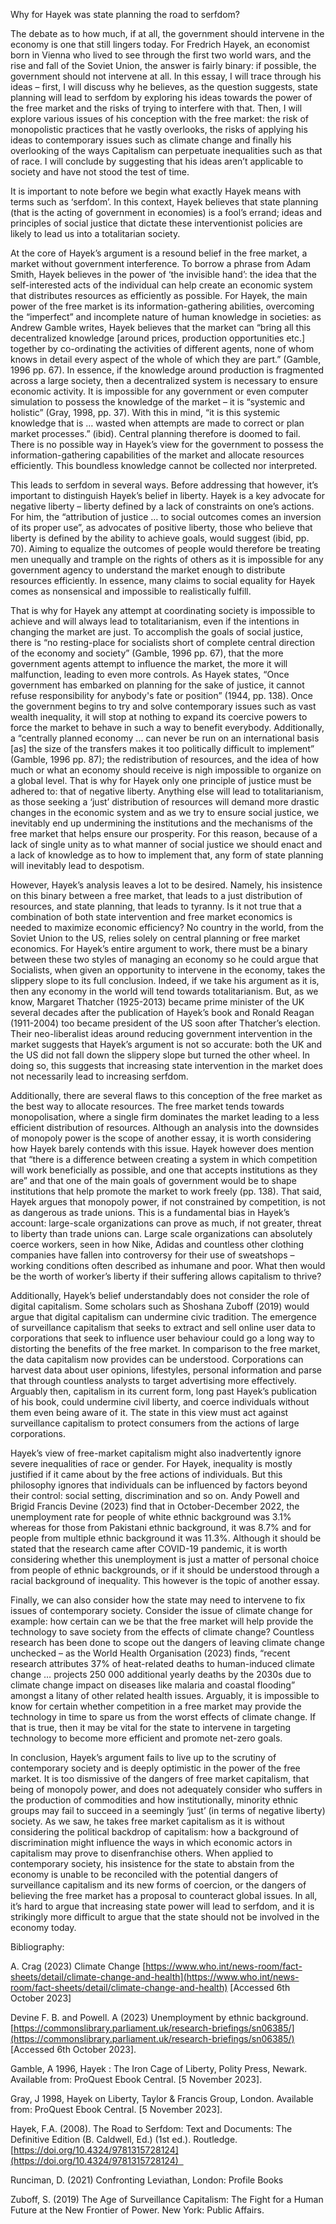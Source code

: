 Why for Hayek was state planning the road to serfdom? 

The debate as to how much, if at all, the government should intervene in the economy is one that still lingers today. For Fredrich Hayek, an economist born in Vienna who lived to see through the first two world wars, and the rise and fall of the Soviet Union, the answer is fairly binary: if possible, the government should not intervene at all. In this essay, I will trace through his ideas – first, I will discuss why he believes, as the question suggests, state planning will lead to serfdom by exploring his ideas towards the power of the free market and the risks of trying to interfere with that. Then, I will explore various issues of his conception with the free market: the risk of monopolistic practices that he vastly overlooks, the risks of applying his ideas to contemporary issues such as climate change and finally his overlooking of the ways Capitalism can perpetuate inequalities such as that of race. I will conclude by suggesting that his ideas aren’t applicable to society and have not stood the test of time. 

It is important to note before we begin what exactly Hayek means with terms such as ‘serfdom’. In this context, Hayek believes that state planning (that is the acting of government in economies) is a fool’s errand; ideas and principles of social justice that dictate these interventionist policies are likely to lead us into a totalitarian society. 

At the core of Hayek’s argument is a resound belief in the free market, a market without government interference. To borrow a phrase from Adam Smith, Hayek believes in the power of ‘the invisible hand’: the idea that the self-interested acts of the individual can help create an economic system that distributes resources as efficiently as possible. For Hayek, the main power of the free market is its information-gathering abilities, overcoming the “imperfect” and incomplete nature of human knowledge in societies: as Andrew Gamble writes, Hayek believes that the market can “bring all this decentralized knowledge [around prices, production opportunities etc.] together by co-ordinating the activities of different agents, none of whom knows in detail every aspect of the whole of which they are part.” (Gamble, 1996 pp. 67). In essence, if the knowledge around production is fragmented across a large society, then a decentralized system is necessary to ensure economic activity. It is impossible for any government or even computer simulation to possess the knowledge of the market – it is “systemic and holistic” (Gray, 1998, pp. 37). With this in mind, “it is this systemic knowledge that is … wasted when attempts are made to correct or plan market processes.” (ibid). Central planning therefore is doomed to fail. There is no possible way in Hayek’s view for the government to possess the information-gathering capabilities of the market and allocate resources efficiently. This boundless knowledge cannot be collected nor interpreted. 

This leads to serfdom in several ways. Before addressing that however, it’s important to distinguish Hayek’s belief in liberty. Hayek is a key advocate for negative liberty – liberty defined by a lack of constraints on one’s actions. For him, the “attribution of justice … to social outcomes comes an inversion of its proper use”, as advocates of positive liberty, those who believe that liberty is defined by the ability to achieve goals, would suggest (ibid, pp. 70). Aiming to equalize the outcomes of people would therefore be treating men unequally and trample on the rights of others as it is impossible for any government agency to understand the market enough to distribute resources efficiently. In essence, many claims to social equality for Hayek comes as nonsensical and impossible to realistically fulfill. 

That is why for Hayek any attempt at coordinating society is impossible to achieve and will always lead to totalitarianism, even if the intentions in changing the market are just. To accomplish the goals of social justice, there is “no resting-place for socialists short of complete central direction of the economy and society” (Gamble, 1996 pp. 67), that the more government agents attempt to influence the market, the more it will malfunction, leading to even more controls. As Hayek states, “Once government has embarked on planning for the sake of justice, it cannot refuse responsibility for anybody's fate or position” (1944, pp. 138). Once the government begins to try and solve contemporary issues such as vast wealth inequality, it will stop at nothing to expand its coercive powers to force the market to behave in such a way to benefit everybody. Additionally, a “centrally planned economy ... can never be run on an international basis [as] the size of the transfers makes it too politically difficult to implement” (Gamble, 1996 pp. 87); the redistribution of resources, and the idea of how much or what an economy should receive is nigh impossible to organize on a global level. That is why for Hayek only one principle of justice must be adhered to: that of negative liberty. Anything else will lead to totalitarianism, as those seeking a ‘just’ distribution of resources will demand more drastic changes in the economic system and as we try to ensure social justice, we inevitably end up undermining the institutions and the mechanisms of the free market that helps ensure our prosperity. For this reason, because of a lack of single unity as to what manner of social justice we should enact and a lack of knowledge as to how to implement that, any form of state planning will inevitably lead to despotism. 

However, Hayek’s analysis leaves a lot to be desired. Namely, his insistence on this binary between a free market, that leads to a just distribution of resources, and state planning, that leads to tyranny. Is it not true that a combination of both state intervention and free market economics is needed to maximize economic efficiency? No country in the world, from the Soviet Union to the US, relies solely on central planning or free market economics. For Hayek’s entire argument to work, there must be a binary between these two styles of managing an economy so he could argue that Socialists, when given an opportunity to intervene in the economy, takes the slippery slope to its full conclusion. Indeed, if we take his argument as it is, then any economy in the world will tend towards totalitarianism. But, as we know, Margaret Thatcher (1925-2013) became prime minister of the UK several decades after the publication of Hayek’s book and Ronald Reagan (1911-2004) too became president of the US soon after Thatcher’s election. Their neo-liberalist ideas around reducing government intervention in the market suggests that Hayek’s argument is not so accurate: both the UK and the US did not fall down the slippery slope but turned the other wheel. In doing so, this suggests that increasing state intervention in the market does not necessarily lead to increasing serfdom. 

Additionally, there are several flaws to this conception of the free market as the best way to allocate resources. The free market tends towards monopolisation, where a single firm dominates the market leading to a less efficient distribution of resources. Although an analysis into the downsides of monopoly power is the scope of another essay, it is worth considering how Hayek barely contends with this issue. Hayek however does mention that “there is a difference between creating a system in which competition will work beneficially as possible, and one that accepts institutions as they are” and that one of the main goals of government would be to shape institutions that help promote the market to work freely (pp. 138). That said, Hayek argues that monopoly power, if not constrained by competition, is not as dangerous as trade unions. This is a fundamental bias in Hayek’s account: large-scale organizations can prove as much, if not greater, threat to liberty than trade unions can. Large scale organizations can absolutely coerce workers, seen in how Nike, Adidas and countless other clothing companies have fallen into controversy for their use of sweatshops – working conditions often described as inhumane and poor. What then would be the worth of worker’s liberty if their suffering allows capitalism to thrive? 

Additionally, Hayek’s belief understandably does not consider the role of digital capitalism. Some scholars such as Shoshana Zuboff (2019) would argue that digital capitalism can undermine civic tradition. The emergence of surveillance capitalism that seeks to extract and sell online user data to corporations that seek to influence user behaviour could go a long way to distorting the benefits of the free market. In comparison to the free market, the data capitalism now provides can be understood. Corporations can harvest data about user opinions, lifestyles, personal information and parse that through countless analysts to target advertising more effectively. Arguably then, capitalism in its current form, long past Hayek’s publication of his book, could undermine civil liberty, and coerce individuals without them even being aware of it. The state in this view must act against surveillance capitalism to protect consumers from the actions of large corporations. 

Hayek’s view of free-market capitalism might also inadvertently ignore severe inequalities of race or gender. For Hayek, inequality is mostly justified if it came about by the free actions of individuals. But this philosophy ignores that individuals can be influenced by factors beyond their control: social setting, discrimination and so on. Andy Powell and Brigid Francis Devine (2023) find that in October-December 2022, the unemployment rate for people of white ethnic background was 3.1% whereas for those from Pakistani ethnic background, it was 8.7% and for people from multiple ethnic background it was 11.3%. Although it should be stated that the research came after COVID-19 pandemic, it is worth considering whether this unemployment is just a matter of personal choice from people of ethnic backgrounds, or if it should be understood through a racial background of inequality. This however is the topic of another essay. 

Finally, we can also consider how the state may need to intervene to fix issues of contemporary society. Consider the issue of climate change for example: how certain can we be that the free market will help provide the technology to save society from the effects of climate change? Countless research has been done to scope out the dangers of leaving climate change unchecked – as the World Health Organisation (2023) finds, “recent research attributes 37% of heat-related deaths to human-induced climate change … projects 250 000 additional yearly deaths by the 2030s due to climate change impact on diseases like malaria and coastal flooding” amongst a litany of other related health issues. Arguably, it is impossible to know for certain whether competition in a free market may provide the technology in time to spare us from the worst effects of climate change. If that is true, then it may be vital for the state to intervene in targeting technology to become more efficient and promote net-zero goals.  

In conclusion, Hayek’s argument fails to live up to the scrutiny of contemporary society and is deeply optimistic in the power of the free market. It is too dismissive of the dangers of free market capitalism, that being of monopoly power, and does not adequately consider who suffers in the production of commodities and how institutionally, minority ethnic groups may fail to succeed in a seemingly ‘just’ (in terms of negative liberty) society. As we saw, he takes free market capitalism as it is without considering the political backdrop of capitalism: how a background of discrimination might influence the ways in which economic actors in capitalism may prove to disenfranchise others. When applied to contemporary society, his insistence for the state to abstain from the economy is unable to be reconciled with the potential dangers of surveillance capitalism and its new forms of coercion, or the dangers of believing the free market has a proposal to counteract global issues. In all, it’s hard to argue that increasing state power will lead to serfdom, and it is strikingly more difficult to argue that the state should not be involved in the economy today.  

Bibliography: 

A. Crag (2023) Climate Change [https://www.who.int/news-room/fact-sheets/detail/climate-change-and-health](https://www.who.int/news-room/fact-sheets/detail/climate-change-and-health) [Accessed 6th October 2023] 

Devine F. B. and Powell. A (2023) Unemployment by ethnic background. [https://commonslibrary.parliament.uk/research-briefings/sn06385/](https://commonslibrary.parliament.uk/research-briefings/sn06385/) [Accessed 6th October 2023]. 

Gamble, A 1996, Hayek : The Iron Cage of Liberty, Polity Press, Newark. Available from: ProQuest Ebook Central. [5 November 2023]. 

Gray, J 1998, Hayek on Liberty, Taylor & Francis Group, London. Available from: ProQuest Ebook Central. [5 November 2023]. 

Hayek, F.A. (2008). The Road to Serfdom: Text and Documents: The Definitive Edition (B. Caldwell, Ed.) (1st ed.). Routledge. [https://doi.org/10.4324/9781315728124](https://doi.org/10.4324/9781315728124)  

Runciman, D. (2021) Confronting Leviathan, London: Profile Books 

Zuboff, S. (2019) The Age of Surveillance Capitalism: The Fight for a Human Future at the New Frontier of Power. New York: Public Affairs.